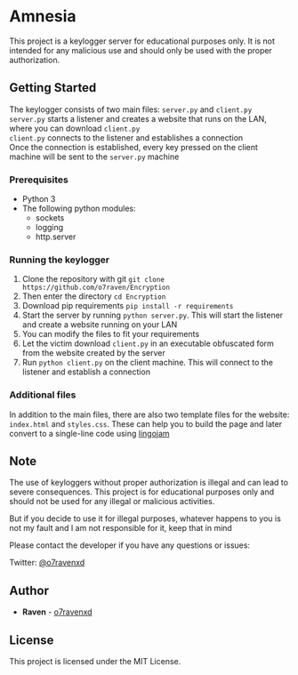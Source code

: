 # Amnesia

This project is a keylogger server for educational purposes only. It is not intended for any malicious use and should only be used with the proper authorization.

## Getting Started

The keylogger consists of two main files: `server.py` and `client.py`</br>
`server.py` starts a listener and creates a website that runs on the LAN, where you can download `client.py`</br> 
`client.py` connects to the listener and establishes a connection</br>
Once the connection is established, every key pressed on the client machine will be sent to the `server.py` machine

### Prerequisites

- Python 3
- The following python modules:
  - sockets
  - logging
  - http.server

### Running the keylogger
1. Clone the repository with git `git clone https://github.com/o7raven/Encryption`
2. Then enter the directory `cd Encryption`
3. Download pip requirements `pip install -r requirements`
4. Start the server by running `python server.py`. This will start the listener and create a website running on your LAN
5. You can modify the files to fit your requirements
6. Let the victim download `client.py` in an executable obfuscated form from the website created by the server
7. Run `python client.py` on the client machine. This will connect to the listener and establish a connection

### Additional files

In addition to the main files, there are also two template files for the website: `index.html` and `styles.css`. These can help you to build the page and later convert to a single-line code using [lingojam](https://lingojam.com/TexttoOneLine)

## Note

The use of keyloggers without proper authorization is illegal and can lead to severe consequences. This project is for educational purposes only and should not be used for any illegal or malicious activities.

But if you decide to use it for illegal purposes, whatever happens to you is not my fault and I am not responsible for it, keep that in mind

Please contact the developer if you have any questions or issues:

Twitter: [@o7ravenxd](https://twitter.com/o7ravenxd)

## Author

- **Raven** - [o7ravenxd](https://github.com/o7raven)

## License

This project is licensed under the MIT License.
